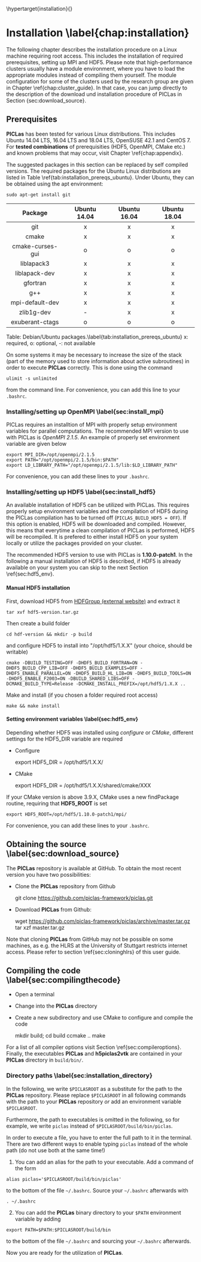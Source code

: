\hypertarget{installation}{}

# Installation \label{chap:installation}

The following chapter describes the installation procedure on a Linux machine requiring root access. This includes the installation of required prerequisites, setting up MPI and HDF5. Please note that high-performance clusters usually have a module environment, where you have to load the appropriate modules instead of compiling them yourself. The module configuration for some of the clusters used by the research group are given in Chapter \ref{chap:cluster_guide}. In that case, you can jump directly to the description of the download und installation procedure of PICLas in Section {sec:download_source}.

## Prerequisites
**PICLas** has been tested for various Linux distributions. This includes Ubuntu 14.04 LTS, 16.04 LTS and 18.04 LTS, OpenSUSE 42.1 and CentOS 7. For **tested combinations** of prerequisities (HDF5, OpenMPI, CMake etc.) and known problems that may occur, visit Chapter \ref{chap:appendix}.

The suggested packages in this section can be replaced by self compiled versions. The required packages for the Ubuntu Linux distributions are listed in Table \ref{tab:installation_prereqs_ubuntu}. Under Ubuntu, they can be obtained using the apt environment:

    sudo apt-get install git

|     Package      | Ubuntu 14.04 | Ubuntu 16.04 | Ubuntu 18.04 |
| :--------------: | :----------: | :----------: | :----------: |
|       git        |      x       |      x       |      x       |
|      cmake       |      x       |      x       |      x       |
| cmake-curses-gui |      o       |      o       |      o       |
|    liblapack3    |      x       |      x       |      x       |
|  liblapack-dev   |      x       |      x       |      x       |
|     gfortran     |      x       |      x       |      x       |
|       g++        |      x       |      x       |      x       |
| mpi-default-dev  |      x       |      x       |      x       |
|    zlib1g-dev    |      -       |      x       |      x       |
| exuberant-ctags  |      o       |      o       |      o       |

Table: Debian/Ubuntu packages.\label{tab:installation_prereqs_ubuntu}
x: required, o: optional, -: not available

On some systems it may be necessary to increase the size of the stack (part of the memory used to store information about active subroutines) in order to execute **PICLas** correctly. This is done using the command

~~~~~~~
ulimit -s unlimited
~~~~~~~

from the command line. For convenience, you can add this line to your `.bashrc`.

### Installing/setting up OpenMPI \label{sec:install_mpi}

PICLas requires an installtion of MPI with properly setup environment variables for parallel computations. The recommended MPI version to use with PICLas is *OpenMPI 2.1.5*. An example of properly set environment variable are given below

    export MPI_DIR=/opt/openmpi/2.1.5
    export PATH="/opt/openmpi/2.1.5/bin:$PATH"
    export LD_LIBRARY_PATH="/opt/openmpi/2.1.5/lib:$LD_LIBRARY_PATH"

For convenience, you can add these lines to your `.bashrc`.

### Installing/setting up HDF5 \label{sec:install_hdf5}

An available installation of HDF5 can be utilized with PICLas. This requires properly setup environment variables and the compilation of HDF5 during the PICLas compilation has to be turned off (`PICLAS_BUILD_HDF5 = OFF`). If this option is enabled, HDF5 will be downloaded and compiled. However, this means that everytime a clean compilation of PICLas is performed, HDF5 will be recompiled. It is prefered to either install HDF5 on your system locally or utilize the packages provided on your cluster.

The recommended HDF5 version to use with PICLas is **1.10.0-patch1**. In the following a manual installation of HDF5 is described, if HDF5 is already available on your system you can skip to the next Section \ref{sec:hdf5_env}.

#### Manual HDF5 installation

First, download HDF5 from [HDFGroup (external website)](https://portal.hdfgroup.org/display/support/Downloads) and extract it

    tar xvf hdf5-version.tar.gz

Then create a build folder

    cd hdf-version && mkdir -p build

and configure HDF5 to install into "/opt/hdf5/1.X.X" (your choice, should be writable)

    cmake -DBUILD_TESTING=OFF -DHDF5_BUILD_FORTRAN=ON -DHDF5_BUILD_CPP_LIB=OFF -DHDF5_BUILD_EXAMPLES=OFF -DHDF5_ENABLE_PARALLEL=ON -DHDF5_BUILD_HL_LIB=ON -DHDF5_BUILD_TOOLS=ON -DHDF5_ENABLE_F2003=ON -DBUILD_SHARED_LIBS=OFF -DCMAKE_BUILD_TYPE=Release -DCMAKE_INSTALL_PREFIX=/opt/hdf5/1.X.X ..

Make and install (if you chosen a folder required root access)

    make && make install

#### Setting environment variables \label{sec:hdf5_env}

Depending whether HDF5 was installed using *configure* or *CMake*, different settings for the HDF5_DIR variable are required

* Configure

    export HDF5_DIR = /opt/hdf5/1.X.X/

* CMake

    export HDF5_DIR = /opt/hdf5/1.X.X/shared/cmake/XXX

If your CMake version is above 3.9.X, CMake uses a new findPackage routine, requiring that **HDF5_ROOT** is set

    export HDF5_ROOT=/opt/hdf5/1.10.0-patch1/mpi/

For convenience, you can add these lines to your `.bashrc`.

## Obtaining the source \label{sec:download_source}

The **PICLas** repository is available at GitHub. To obtain the most recent version you have two possibilities:

* Clone the **PICLas** repository from Github

    git clone https://github.com/piclas-framework/piclas.git

* Download **PICLas** from Github:

    wget https://github.com/piclas-framework/piclas/archive/master.tar.gz
    tar xzf master.tar.gz

Note that cloning **PICLas** from GitHub may not be possible on some machines, as e.g. the HLRS at the University of Stuttgart restricts internet access. Please refer to section \ref{sec:cloninghlrs} of this user guide.

## Compiling the code \label{sec:compilingthecode}

* Open a terminal
* Change into the **PICLas** directory
* Create a new subdirectory and use CMake to configure and compile the code

    mkdir build; cd build
    ccmake ..
    make

For a list of all compiler options visit Section \ref{sec:compileroptions}. Finally, the executables **PICLas** and **h5piclas2vtk** are contained in your **PICLas** directory in `build/bin/`. 

### Directory paths \label{sec:installation_directory}

In the following, we write `$PICLASROOT` as a substitute for the path to the **PICLas** repository. Please replace `$PICLASROOT` in all following commands with the path to your **PICLas** repository *or* add an environment variable `$PICLASROOT`. 

Furthermore, the path to executables is omitted in the following, so for example, we write `piclas` instead of `$PICLASROOT/build/bin/piclas`. 

In order to execute a file, you have to enter the full path to it in the terminal. There are two different ways to enable typing `piclas` instead of the whole path (do not use both at the same time!)

1. You can add an alias for the path to your executable. Add a command of the form

~~~~~~~
alias piclas='$PICLASROOT/build/bin/piclas'
~~~~~~~

to the bottom of the file `~/.bashrc`. Source your `~/.bashrc` afterwards with

~~~~~~~
. ~/.bashrc
~~~~~~~

2. You can add the **PICLas** binary directory to your `$PATH` environment variable by adding

~~~~~~~
export PATH=$PATH:$PICLASROOT/build/bin
~~~~~~~

to the bottom of the file `~/.bashrc` and sourcing your `~/.bashrc` afterwards.

Now you are ready for the utilization of **PICLas**.
